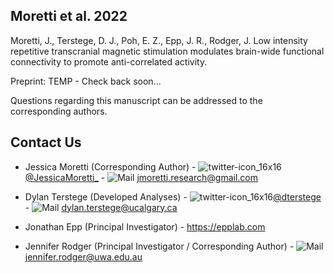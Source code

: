 ## Moretti et al. 2022

Moretti, J., Terstege, D. J., Poh, E. Z., Epp, J. R., Rodger, J. Low intensity repetitive transcranial magnetic stimulation modulates brain-wide functional connectivity to promote anti-correlated activity.

Preprint: TEMP - Check back soon...


Questions regarding this manuscript can be addressed to the corresponding authors.

## Contact Us

- Jessica Moretti (Corresponding Author) - ![twitter-icon_16x16](https://user-images.githubusercontent.com/44174532/113163958-e3d3e400-91fd-11eb-8d79-17906d8d3f25.png)[@JessicaMoretti_](https://twitter.com/jessicamoretti_) - ![Mail](https://user-images.githubusercontent.com/44174532/113164412-50e77980-91fe-11eb-9282-dd83852578ce.png)
<jmoretti.research@gmail.com>

- Dylan Terstege (Developed Analyses) - ![twitter-icon_16x16](https://user-images.githubusercontent.com/44174532/113163958-e3d3e400-91fd-11eb-8d79-17906d8d3f25.png)[@dterstege](https://twitter.com/dterstege) - ![Mail](https://user-images.githubusercontent.com/44174532/113164412-50e77980-91fe-11eb-9282-dd83852578ce.png)
<dylan.terstege@ucalgary.ca>

- Jonathan Epp (Principal Investigator) - https://epplab.com

- Jennifer Rodger (Principal Investigator / Corresponding Author) - ![Mail](https://user-images.githubusercontent.com/44174532/113164412-50e77980-91fe-11eb-9282-dd83852578ce.png)
<jennifer.rodger@uwa.edu.au>
